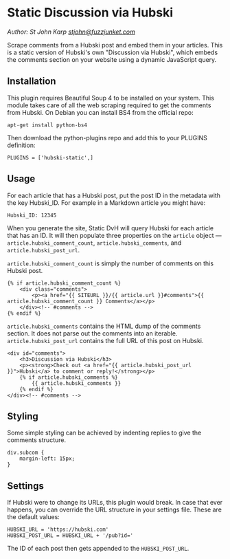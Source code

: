 # Static Discussion via Hubski
*Author: St John Karp <stjohn@fuzzjunket.com>*

Scrape comments from a Hubski post and embed them in your articles. This is a static version of Hubski's own "Discussion via Hubski", which embeds the comments section on your website using a dynamic JavaScript query.

## Installation

This plugin requires Beautiful Soup 4 to be installed on your system. This module takes care of all the web scraping required to get the comments from Hubski. On Debian you can install BS4 from the official repo:

    apt-get install python-bs4

Then download the python-plugins repo and add this to your PLUGINS definition:

    PLUGINS = ['hubski-static',]

## Usage

For each article that has a Hubski post, put the post ID in the metadata with the key Hubski_ID. For example in a Markdown article you might have:

    Hubski_ID: 12345

When you generate the site, Static DvH will query Hubski for each article that has an ID. It will then populate three properties on the `article` object — `article.hubski_comment_count`, `article.hubski_comments`, and `article.hubski_post_url`.

`article.hubski_comment_count` is simply the number of comments on this Hubski post.

    {% if article.hubski_comment_count %}
        <div class="comments">
            <p><a href="{{ SITEURL }}/{{ article.url }}#comments">{{ article.hubski_comment_count }} Comments</a></p>
        </div><!-- #comments -->
    {% endif %}

`article.hubski_comments` contains the HTML dump of the comments section. It does not parse out the comments into an iterable. `article.hubski_post_url` contains the full URL of this post on Hubski.

    <div id="comments">
        <h3>Discussion via Hubski</h3>
        <p><strong>Check out <a href="{{ article.hubski_post_url }}">Hubski</a> to comment or reply!</strong></p>
        {% if article.hubski_comments %}
            {{ article.hubski_comments }}
        {% endif %}
    </div><!-- #comments -->

## Styling

Some simple styling can be achieved by indenting replies to give the comments structure.

    div.subcom {
        margin-left: 15px;
    }

## Settings

If Hubski were to change its URLs, this plugin would break. In case that ever happens, you can override the URL structure in your settings file. These are the default values:

    HUBSKI_URL = 'https://hubski.com'
    HUBSKI_POST_URL = HUBSKI_URL + '/pub?id='

The ID of each post then gets appended to the `HUBSKI_POST_URL`.
